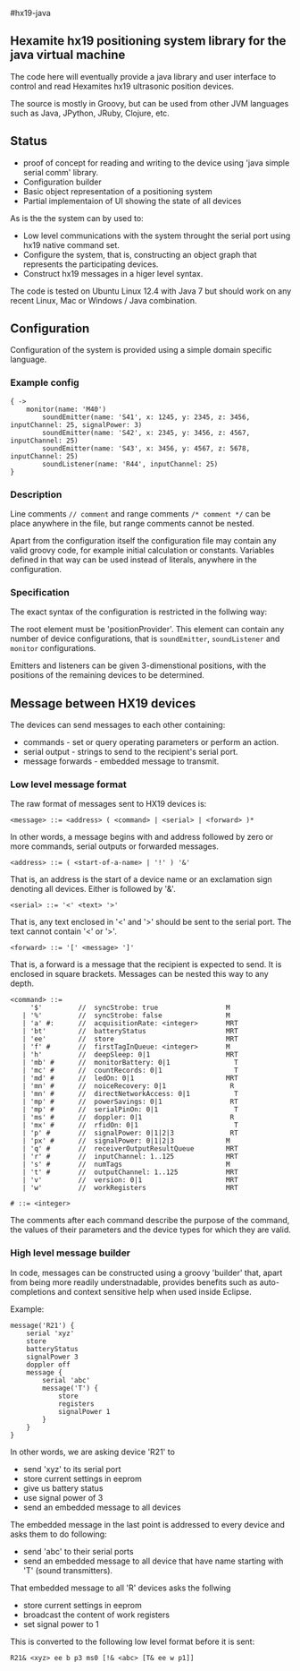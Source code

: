 #hx19-java

## Hexamite hx19 positioning system library for the java virtual machine

The code here will eventually provide a java library and user interface to control and read Hexamites hx19 ultrasonic position devices.

The source is mostly in Groovy, but can be used from other JVM languages such as Java, JPython, JRuby, Clojure, etc.

## Status

  - proof of concept for reading and writing to the device using 'java simple serial comm' library.
  - Configuration builder
  - Basic object representation of a positioning system
  - Partial implementaion of UI showing the state of all devices

As is the the system can by used to: 

  - Low level communications with the system throught the serial port using hx19 native command set.
  - Configure the system, that is, constructing an object graph that represents the participating devices.
  - Construct hx19 messages in a higer level syntax.
  
The code is tested on Ubuntu Linux 12.4 with Java 7 but should work on any recent Linux, Mac or Windows / Java combination.

## Configuration

Configuration of the system is provided using a simple domain specific language.

### Example config

    { ->
        monitor(name: 'M40')
            soundEmitter(name: 'S41', x: 1245, y: 2345, z: 3456, inputChannel: 25, signalPower: 3)
            soundEmitter(name: 'S42', x: 2345, y: 3456, z: 4567, inputChannel: 25)
            soundEmitter(name: 'S43', x: 3456, y: 4567, z: 5678, inputChannel: 25)
            soundListener(name: 'R44', inputChannel: 25)
    }


### Description

Line comments `// comment` and range comments `/* comment */` can be place anywhere in the file, but range comments cannot be nested.

Apart from the configuration itself the configuration file may contain any valid groovy code, for example initial calculation or constants. 
Variables defined in that way can be used instead of literals, anywhere in the configuration. 

### Specification

The exact syntax of the configuration is restricted in the follwing way:

The root element must be 'positionProvider'. This element can contain any number of device configurations, 
that is `soundEmitter`, `soundListener` and `monitor` configurations. 

Emitters and listeners can be given 3-dimenstional positions, with the positions of the remaining devices to be determined.

## Message between HX19 devices

The devices can send messages to each other containing:

  - commands - set or query operating parameters or perform an action. 
  - serial output - strings to send to the recipient's serial port.
  - message forwards - embedded message to transmit.

### Low level message format

The raw format of messages sent to HX19 devices is:

    <message> ::= <address> ( <command> | <serial> | <forward> )*
    
In other words, a message begins with and address followed by zero or more commands, serial outputs or forwarded messages.

    <address> ::= ( <start-of-a-name> | '!' ) '&'
    
That is, an address is the start of a device name or an exclamation sign denoting all devices. Either is followed by '&'. 

    <serial> ::= '<' <text> '>'
    
That is, any text enclosed in '<' and '>' should be sent to the serial port. The text cannot contain '<' or '>'.

    <forward> ::= '[' <message> ']'
    
That is, a forward is a message that the recipient is expected to send. It is enclosed in square brackets. Messages can be nested this way to any depth.

    <command> ::= 
         '$'         //  syncStrobe: true                 M    
       | '%'         //  syncStrobe: false                M    
       | 'a' #:      //  acquisitionRate: <integer>       MRT  
       | 'bt'        //  batteryStatus                    MRT  
       | 'ee'        //  store                            MRT  
       | 'f' #       //  firstTagInQueue: <integer>       M    
       | 'h'         //  deepSleep: 0|1                   MRT  
       | 'mb' #      //  monitorBattery: 0|1                T  
       | 'mc' #      //  countRecords: 0|1                  T  
       | 'md' #      //  ledOn: 0|1                       MRT  
       | 'mn' #      //  noiceRecovery: 0|1                R   
       | 'mn' #      //  directNetworkAccess: 0|1           T  
       | 'mp' #      //  powerSavings: 0|1                 RT  
       | 'mp' #      //  serialPinOn: 0|1                   T  
       | 'ms' #      //  doppler: 0|1                      R   
       | 'mx' #      //  rfidOn: 0|1                        T  
       | 'p' #       //  signalPower: 0|1|2|3              RT  
       | 'px' #      //  signalPower: 0|1|2|3             M    
       | 'q' #       //  receiverOutputResultQueue        MRT  
       | 'r' #       //  inputChannel: 1..125             MRT  
       | 's' #       //  numTags                          M    
       | 't' #       //  outputChannel: 1..125            MRT  
       | 'v'         //  version: 0|1                     MRT  
       | 'w'         //  workRegisters                    MRT  

    # ::= <integer>
    
The comments after each command describe the purpose of the command, the values of their parameters and the device types for which they are valid.

### High level message builder

In code, messages can be constructed using a groovy 'builder' that, apart from being more readily understnadable, provides benefits such as 
auto-completions and context sensitive help when used inside Eclipse.

Example: 

    message('R21') {
        serial 'xyz'
        store
        batteryStatus
        signalPower 3
        doppler off
        message {
            serial 'abc'
            message('T') {
                store
                registers
                signalPower 1
            }
        }
    } 
    
In other words, we are asking device 'R21' to

  - send 'xyz' to its serial port
  - store current settings in eeprom
  - give us battery status
  - use signal power of 3
  - send an embedded message to all devices
  
The embedded message in the last point is addressed to every device and asks them to do following:

  - send 'abc' to their serial ports
  - send an embedded message to all device that have name starting with 'T' (sound transmitters).
  
That embedded message to all 'R' devices asks the follwing

  - store current settings in eeprom
  - broadcast the content of work registers
  - set signal power to 1

This is converted to the following low level format before it is sent:

    R21& <xyz> ee b p3 ms0 [!& <abc> [T& ee w p1]]
